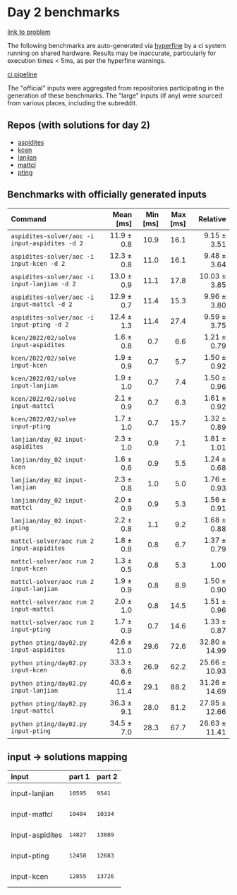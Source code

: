# Day 2 benchmarks

[link to problem](http://adventofcode.com/2022/day/2)

The following benchmarks are auto-generated via [hyperfine](https://github.com/sharkdp/hyperfine) by a ci system running on shared hardware. Results may be inaccurate, particularly for execution times < 5ms, as per the hyperfine warnings.

[ci pipeline](http://ci.papercode.net:8080/teams/aoc2022/pipelines/aoc-compare-2022)

The "official" inputs were aggregated from repositories participating in the generation of these benchmarks. The "large" inputs (if any) were sourced from various places, including the subreddit.

## Repos (with solutions for day 2)


- [aspidites](https://github.com/aspidites/aoc2022)
- [kcen](https://github.com/kcen/AdventOfCode)
- [lanjian](https://github.com/LanJian/aoc-2022)
- [mattcl](https://github.com/mattcl/aoc2022)
- [pting](https://github.com/pting/aoc2022)

## Benchmarks with officially generated inputs
| Command | Mean [ms] | Min [ms] | Max [ms] | Relative |
|:---|---:|---:|---:|---:|
| `aspidites-solver/aoc -i input-aspidites -d 2` | 11.9 ± 0.8 | 10.9 | 16.1 | 9.15 ± 3.51 |
| `aspidites-solver/aoc -i input-kcen -d 2` | 12.3 ± 0.8 | 11.0 | 16.1 | 9.48 ± 3.64 |
| `aspidites-solver/aoc -i input-lanjian -d 2` | 13.0 ± 0.9 | 11.1 | 17.8 | 10.03 ± 3.85 |
| `aspidites-solver/aoc -i input-mattcl -d 2` | 12.9 ± 0.7 | 11.4 | 15.3 | 9.96 ± 3.80 |
| `aspidites-solver/aoc -i input-pting -d 2` | 12.4 ± 1.3 | 11.4 | 27.4 | 9.59 ± 3.75 |
| `kcen/2022/02/solve input-aspidites` | 1.6 ± 0.8 | 0.7 | 6.6 | 1.21 ± 0.79 |
| `kcen/2022/02/solve input-kcen` | 1.9 ± 0.9 | 0.7 | 5.7 | 1.50 ± 0.92 |
| `kcen/2022/02/solve input-lanjian` | 1.9 ± 1.0 | 0.7 | 7.4 | 1.50 ± 0.96 |
| `kcen/2022/02/solve input-mattcl` | 2.1 ± 0.9 | 0.7 | 6.3 | 1.61 ± 0.92 |
| `kcen/2022/02/solve input-pting` | 1.7 ± 1.0 | 0.7 | 15.7 | 1.32 ± 0.89 |
| `lanjian/day_02 input-aspidites` | 2.3 ± 1.0 | 0.9 | 7.1 | 1.81 ± 1.01 |
| `lanjian/day_02 input-kcen` | 1.6 ± 0.6 | 0.9 | 5.5 | 1.24 ± 0.68 |
| `lanjian/day_02 input-lanjian` | 2.3 ± 0.8 | 1.0 | 5.0 | 1.76 ± 0.93 |
| `lanjian/day_02 input-mattcl` | 2.0 ± 0.9 | 0.9 | 5.3 | 1.56 ± 0.91 |
| `lanjian/day_02 input-pting` | 2.2 ± 0.8 | 1.1 | 9.2 | 1.68 ± 0.88 |
| `mattcl-solver/aoc run 2 input-aspidites` | 1.8 ± 0.8 | 0.8 | 6.7 | 1.37 ± 0.79 |
| `mattcl-solver/aoc run 2 input-kcen` | 1.3 ± 0.5 | 0.8 | 5.3 | 1.00 |
| `mattcl-solver/aoc run 2 input-lanjian` | 1.9 ± 0.9 | 0.8 | 8.9 | 1.50 ± 0.90 |
| `mattcl-solver/aoc run 2 input-mattcl` | 2.0 ± 1.0 | 0.8 | 14.5 | 1.51 ± 0.96 |
| `mattcl-solver/aoc run 2 input-pting` | 1.7 ± 0.9 | 0.7 | 14.6 | 1.33 ± 0.87 |
| `python pting/day02.py input-aspidites` | 42.6 ± 11.0 | 29.6 | 72.6 | 32.80 ± 14.99 |
| `python pting/day02.py input-kcen` | 33.3 ± 6.6 | 26.9 | 62.2 | 25.66 ± 10.93 |
| `python pting/day02.py input-lanjian` | 40.6 ± 11.4 | 29.1 | 88.2 | 31.26 ± 14.69 |
| `python pting/day02.py input-mattcl` | 36.3 ± 9.1 | 28.0 | 81.2 | 27.95 ± 12.66 |
| `python pting/day02.py input-pting` | 34.5 ± 7.0 | 28.3 | 67.7 | 26.63 ± 11.41 |

## input -> solutions mapping
|input|part 1|part 2|
|:---|:---|:---|
|input-lanjian|<pre>10595</pre>|<pre>9541</pre>|
|input-mattcl|<pre>10404</pre>|<pre>10334</pre>|
|input-aspidites|<pre>14827</pre>|<pre>13889</pre>|
|input-pting|<pre>12458</pre>|<pre>12683</pre>|
|input-kcen|<pre>12855</pre>|<pre>13726</pre>|
